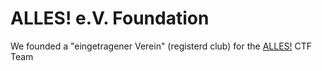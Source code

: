 # ALLES! e.V. Foundation

We founded a "eingetragener Verein" (registerd club) for the [ALLES!](/ctf/teams/ALLES/) CTF Team
